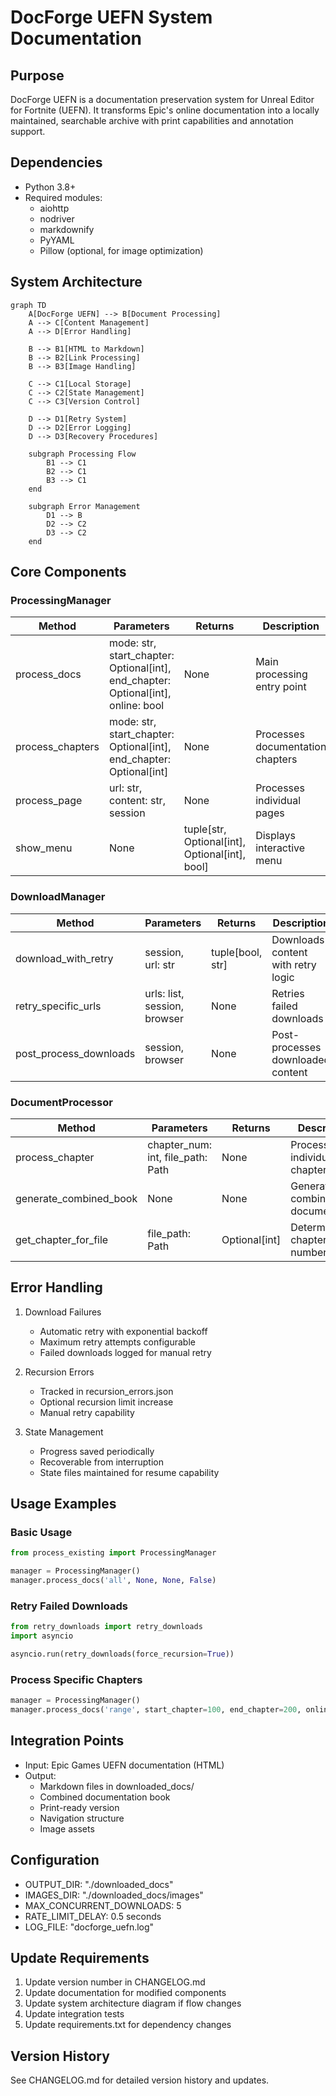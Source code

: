 # DocForge UEFN System Documentation

## Purpose
DocForge UEFN is a documentation preservation system for Unreal Editor for Fortnite (UEFN). It transforms Epic's online documentation into a locally maintained, searchable archive with print capabilities and annotation support.

## Dependencies
- Python 3.8+
- Required modules:
  - aiohttp
  - nodriver
  - markdownify
  - PyYAML
  - Pillow (optional, for image optimization)

## System Architecture
```mermaid
graph TD
    A[DocForge UEFN] --> B[Document Processing]
    A --> C[Content Management]
    A --> D[Error Handling]
    
    B --> B1[HTML to Markdown]
    B --> B2[Link Processing]
    B --> B3[Image Handling]
    
    C --> C1[Local Storage]
    C --> C2[State Management]
    C --> C3[Version Control]
    
    D --> D1[Retry System]
    D --> D2[Error Logging]
    D --> D3[Recovery Procedures]
    
    subgraph Processing Flow
        B1 --> C1
        B2 --> C1
        B3 --> C1
    end
    
    subgraph Error Management
        D1 --> B
        D2 --> C2
        D3 --> C2
    end
```

## Core Components

### ProcessingManager
| Method | Parameters | Returns | Description |
|--------|------------|---------|-------------|
| process_docs | mode: str, start_chapter: Optional[int], end_chapter: Optional[int], online: bool | None | Main processing entry point |
| process_chapters | mode: str, start_chapter: Optional[int], end_chapter: Optional[int] | None | Processes documentation chapters |
| process_page | url: str, content: str, session | None | Processes individual pages |
| show_menu | None | tuple[str, Optional[int], Optional[int], bool] | Displays interactive menu |

### DownloadManager
| Method | Parameters | Returns | Description |
|--------|------------|---------|-------------|
| download_with_retry | session, url: str | tuple[bool, str] | Downloads content with retry logic |
| retry_specific_urls | urls: list, session, browser | None | Retries failed downloads |
| post_process_downloads | session, browser | None | Post-processes downloaded content |

### DocumentProcessor
| Method | Parameters | Returns | Description |
|--------|------------|---------|-------------|
| process_chapter | chapter_num: int, file_path: Path | None | Processes individual chapters |
| generate_combined_book | None | None | Generates combined documentation |
| get_chapter_for_file | file_path: Path | Optional[int] | Determines chapter number |

## Error Handling
1. Download Failures
   - Automatic retry with exponential backoff
   - Maximum retry attempts configurable
   - Failed downloads logged for manual retry

2. Recursion Errors
   - Tracked in recursion_errors.json
   - Optional recursion limit increase
   - Manual retry capability

3. State Management
   - Progress saved periodically
   - Recoverable from interruption
   - State files maintained for resume capability

## Usage Examples

### Basic Usage
```python
from process_existing import ProcessingManager

manager = ProcessingManager()
manager.process_docs('all', None, None, False)
```

### Retry Failed Downloads
```python
from retry_downloads import retry_downloads
import asyncio

asyncio.run(retry_downloads(force_recursion=True))
```

### Process Specific Chapters
```python
manager = ProcessingManager()
manager.process_docs('range', start_chapter=100, end_chapter=200, online=False)
```

## Integration Points
- Input: Epic Games UEFN documentation (HTML)
- Output: 
  - Markdown files in downloaded_docs/
  - Combined documentation book
  - Print-ready version
  - Navigation structure
  - Image assets

## Configuration
- OUTPUT_DIR: "./downloaded_docs"
- IMAGES_DIR: "./downloaded_docs/images"
- MAX_CONCURRENT_DOWNLOADS: 5
- RATE_LIMIT_DELAY: 0.5 seconds
- LOG_FILE: "docforge_uefn.log"

## Update Requirements
1. Update version number in CHANGELOG.md
2. Update documentation for modified components
3. Update system architecture diagram if flow changes
4. Update integration tests
5. Update requirements.txt for dependency changes

## Version History
See CHANGELOG.md for detailed version history and updates. 